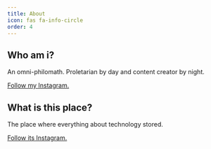 ```yaml
---
title: About
icon: fas fa-info-circle
order: 4
---
```



## Who am i?

An omni-philomath. Proletarian by day and content creator by night.

[Follow my Instagram.](#)

## What is this place?

The place where everything about technology stored.

[Follow its Instagram.](#)